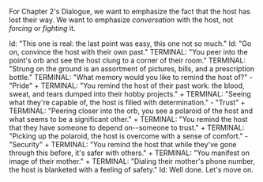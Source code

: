 For Chapter 2's Dialogue, we want to emphasize the fact that the host has lost their way. We want to emphasize *conversation* with the host, not *forcing* or *fighting* it.

Id: "This one is real: the last point was easy, this one not so much."
Id: "Go on, convince the host with their own past."
TERMINAL: "You peer into the point's orb and see the host clung to a corner of their room."
TERMINAL: "Strung on the ground is an assortment of pictures, bills, and a prescription bottle."
TERMINAL: "What memory would you like to remind the host of?"
    - "Pride"
        + TERMINAL: "You remind the host of their past work: the blood, sweat, and tears dumped into their hobby projects."
        + TERMINAL: "Seeing what they're capable of, the host is filled with determination."
    - "Trust"
        + TERMINAL: "Peering closer into the orb, you see a polaroid of the host and what seems to be a significant other."
        + TERMINAL: "You remind the host that they have someone to depend on--someone to trust."
        + TERMINAL: "Picking up the polaroid, the host is overcome with a sense of comfort."
    - "Security"
        + TERMINAL: "You remind the host that while they've gone through this before, it's safer with others."
        + TERMINAL: "You manifest on image of their mother."
        + TERMINAL: "Dialing their mother's phone number, the host is blanketed with a feeling of safety."
Id: Well done. Let's move on.